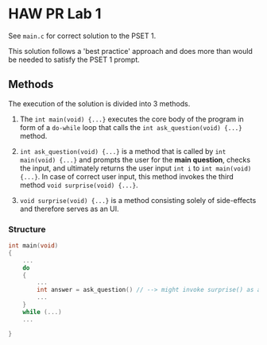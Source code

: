 # HAW PR Lab 1

See `main.c` for correct solution to the PSET 1.

This solution follows a 'best practice' approach and does more than would be needed to satisfy the PSET 1 prompt.

## Methods

The execution of the solution is divided into 3 methods.

1. The `int main(void) {...}` executes the core body of the program in form of a `do-while` loop that calls the `int ask_question(void) {...}` method.

1. `int ask_question(void) {...}` is a method that is called by `int main(void) {...}` and prompts the user for the **main question**, checks the input, and ultimately returns the user input `int i` to `int main(void) {...}`.
   In case of correct user input, this method invokes the third method `void surprise(void) {...}`.

1. `void surprise(void) {...}` is a method consisting solely of side-effects and therefore serves as an UI.

### Structure

```c
int main(void)
{
    ...
    do
    {
        ...
        int answer = ask_question() // --> might invoke surprise() as a side-effect
        ...
    }
    while (...)
    ...

}
```
